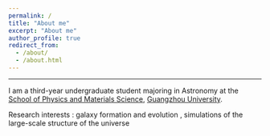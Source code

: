 ```yaml
---
permalink: /
title: "About me"
excerpt: "About me"
author_profile: true
redirect_from: 
  - /about/
  - /about.html
---
```

---


I am a third-year undergraduate student majoring in Astronomy at the [School of Physics and Materials Science](https://spee.gzhu.edu.cn/index.htm), [Guangzhou University](https://www.gzhu.edu.cn/). 

Research interests :
galaxy formation and evolution , simulations of the large-scale structure of the universe

